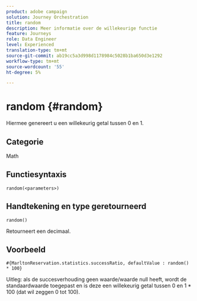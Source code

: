 ```yaml
---
product: adobe campaign
solution: Journey Orchestration
title: random
description: Meer informatie over de willekeurige functie
feature: Journeys
role: Data Engineer
level: Experienced
translation-type: tm+mt
source-git-commit: ab19cc5a3d998d1178984c5028b1ba650d3e1292
workflow-type: tm+mt
source-wordcount: '55'
ht-degree: 5%

---
```



# random {#random}

Hiermee genereert u een willekeurig getal tussen 0 en 1.

## Categorie

Math

## Functiesyntaxis

`random(<parameters>)`

## Handtekening en type geretourneerd

`random()`

Retourneert een decimaal.

## Voorbeeld

`#{MarltonReservation.statistics.successRatio, defaultValue : random() * 100}`

Uitleg: als de succesverhouding geen waarde/waarde null heeft, wordt de standaardwaarde toegepast en is deze een willekeurig getal tussen 0 en 1 * 100 (dat wil zeggen 0 tot 100).

